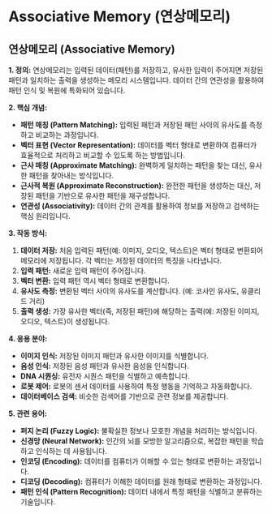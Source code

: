 # Associative Memory (연상메모리)

## 연상메모리 (Associative Memory)

**1. 정의:** 연상메모리는 입력된 데이터(패턴)를 저장하고, 유사한 입력이 주어지면 저장된 패턴과 일치하는 출력을 생성하는 메모리 시스템입니다.  데이터 간의 연관성을 활용하여 패턴 인식 및 복원에 특화되어 있습니다.

**2. 핵심 개념:**

*   **패턴 매칭 (Pattern Matching):** 입력된 패턴과 저장된 패턴 사이의 유사도를 측정하고 비교하는 과정입니다.
*   **벡터 표현 (Vector Representation):** 데이터를 벡터 형태로 변환하여 컴퓨터가 효율적으로 처리하고 비교할 수 있도록 하는 방법입니다.
*   **근사 매칭 (Approximate Matching):** 완벽하게 일치하는 패턴을 찾는 대신, 유사한 패턴을 찾아내는 방식입니다. 
*   **근사적 복원 (Approximate Reconstruction):** 완전한 패턴을 생성하는 대신, 저장된 패턴을 기반으로 유사한 패턴을 재구성합니다.
*   **연관성 (Associativity):** 데이터 간의 관계를 활용하여 정보를 저장하고 검색하는 핵심 원리입니다.


**3. 작동 방식:**

1.  **데이터 저장:** 처음 입력된 패턴(예: 이미지, 오디오, 텍스트)은 벡터 형태로 변환되어 메모리에 저장됩니다.  각 벡터는 저장된 데이터의 특징을 나타냅니다.
2.  **입력 패턴:** 새로운 입력 패턴이 주어집니다.
3.  **벡터 변환:** 입력 패턴 역시 벡터 형태로 변환합니다.
4.  **유사도 측정:** 변환된 벡터 사이의 유사도를 계산합니다.  (예: 코사인 유사도, 유클리드 거리)
5.  **출력 생성:** 가장 유사한 벡터(즉, 저장된 패턴)에 해당하는 출력(예: 저장된 이미지, 오디오, 텍스트)이 생성됩니다.


**4. 응용 분야:**

*   **이미지 인식:** 저장된 이미지 패턴과 유사한 이미지를 식별합니다.
*   **음성 인식:** 저장된 음성 패턴과 유사한 음성을 인식합니다.
*   **DNA 시퀀싱:** 유전자 시퀀스 패턴을 식별하고 예측합니다.
*   **로봇 제어:**  로봇의 센서 데이터를 사용하여 특정 행동을 기억하고 자동화합니다.
*   **데이터베이스 검색:**  비슷한 검색어를 기반으로 관련 정보를 제공합니다.


**5. 관련 용어:**

*   **퍼지 논리 (Fuzzy Logic):** 불확실한 정보나 모호한 개념을 처리하는 방식입니다.
*   **신경망 (Neural Network):** 인간의 뇌를 모방한 알고리즘으로, 복잡한 패턴을 학습하고 인식하는 데 사용됩니다.
*   **인코딩 (Encoding):** 데이터를 컴퓨터가 이해할 수 있는 형태로 변환하는 과정입니다.
*   **디코딩 (Decoding):** 컴퓨터가 이해한 데이터를 원래 형태로 변환하는 과정입니다.
*   **패턴 인식 (Pattern Recognition):** 데이터 내에서 특정 패턴을 식별하고 분류하는 기술입니다.